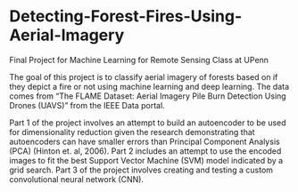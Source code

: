 # Detecting-Forest-Fires-Using-Aerial-Imagery
Final Project for Machine Learning for Remote Sensing Class at UPenn

The goal of this project is to classify aerial imagery of forests based on if they depict a fire or not using machine learning and deep learning. 
The data comes from “The FLAME Dataset: Aerial Imagery Pile Burn Detection Using Drones (UAVS)” from the IEEE Data portal.

Part 1 of the project involves an attempt to build an autoencoder to be used for dimensionality
reduction given the research demonstrating that autoencoders can have smaller errors than Principal Component Analysis (PCA) (Hinton et. al, 2006). 
Part 2 includes an attempt to use the encoded images to fit the best Support Vector Machine (SVM) model indicated by a grid search. 
Part 3 of the project involves creating and testing a custom convolutional neural network (CNN).
